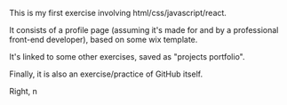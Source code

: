 This is my first exercise involving html/css/javascript/react.

It consists of a profile page (assuming it's made for and by a professional front-end developer), based on some wix template.

It's linked to some other exercises, saved as "projects portfolio".

Finally, it is also an exercise/practice of GitHub itself.

Right, n